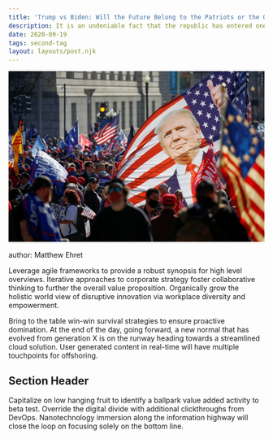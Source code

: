 ```yaml
---
title: 'Trump vs Biden: Will the Future Belong to the Patriots or the Globalists?'
description: It is an undeniable fact that the republic has entered one of the most dangerous crises of its short existence. This is not only due to the disputed election results of November 3rd, but also to a multitude of other factors beyond American borders, including the global financial crisis which a certain pandemic has unleashed upon the world, and slide towards a major world war between great powers that has accelerated chaotically in recent years.
date: 2020-09-19
tags: second-tag
layout: layouts/post.njk
---
```


![alt text](/img/trump-vs-biden-will-the-future-belong-to-the-patriots-or-the-globalists.jpg "Logo Title Text 1")

author: Matthew Ehret

Leverage agile frameworks to provide a robust synopsis for high level overviews. Iterative approaches to corporate strategy foster collaborative thinking to further the overall value proposition. Organically grow the holistic world view of disruptive innovation via workplace diversity and empowerment.

Bring to the table win-win survival strategies to ensure proactive domination. At the end of the day, going forward, a new normal that has evolved from generation X is on the runway heading towards a streamlined cloud solution. User generated content in real-time will have multiple touchpoints for offshoring.

## Section Header

Capitalize on low hanging fruit to identify a ballpark value added activity to beta test. Override the digital divide with additional clickthroughs from DevOps. Nanotechnology immersion along the information highway will close the loop on focusing solely on the bottom line.


